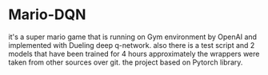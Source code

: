 # Mario-DQN
it's a super mario game that is running on Gym environment by OpenAI and implemented with Dueling deep q-network.
also there is a test script and 2 models that have been trained for 4 hours approximately 
the wrappers were taken from other sources over git.
the project based on Pytorch library.
